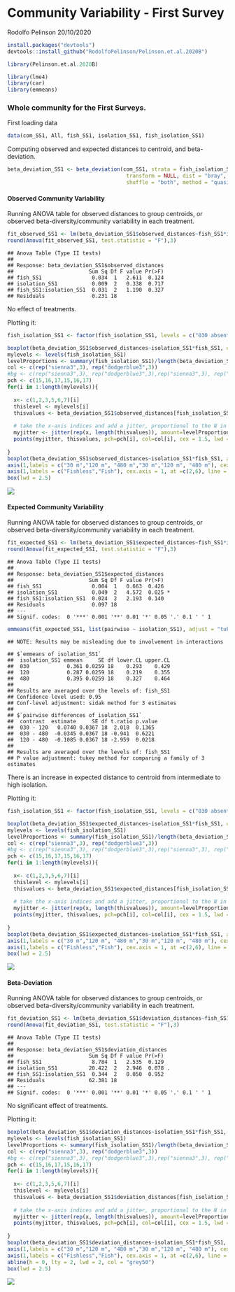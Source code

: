 Community Variability - First Survey
================
Rodolfo Pelinson
20/10/2020

``` r
install.packages("devtools")
devtools::install_github("RodolfoPelinson/Pelinson.et.al.2020B")
```

``` r
library(Pelinson.et.al.2020B)
```

``` r
library(lme4)
library(car)
library(emmeans)
```

### Whole community for the First Surveys.

First loading data

``` r
data(com_SS1, All, fish_SS1, isolation_SS1, fish_isolation_SS1)
```

Computing observed and expected distances to centroid, and
beta-deviation.

``` r
beta_deviation_SS1 <- beta_deviation(com_SS1, strata = fish_isolation_SS1, times = 10000,
                                      transform = NULL, dist = "bray", fixedmar="both",
                                      shuffle = "both", method = "quasiswap", seed = 2, group = fish_isolation_SS1) 
```

#### Observed Community Variability

Running ANOVA table for observed distances to group centroids, or
observed beta-diversity/community variability in each treatment.

``` r
fit_observed_SS1 <- lm(beta_deviation_SS1$observed_distances~fish_SS1*isolation_SS1)
round(Anova(fit_observed_SS1, test.statistic = "F"),3)
```

    ## Anova Table (Type II tests)
    ## 
    ## Response: beta_deviation_SS1$observed_distances
    ##                        Sum Sq Df F value Pr(>F)
    ## fish_SS1                0.034  1   2.611  0.124
    ## isolation_SS1           0.009  2   0.338  0.717
    ## fish_SS1:isolation_SS1  0.031  2   1.190  0.327
    ## Residuals               0.231 18

No effect of treatments.

Plotting it:

``` r
fish_isolation_SS1 <- factor(fish_isolation_SS1, levels = c("030 absent","120 absent", "480 absent","030 present","120 present", "480 present"))

boxplot(beta_deviation_SS1$observed_distances~isolation_SS1*fish_SS1, outline = F, ylab = "Distance to Centroid (Observed)", xlab = "", at = c(1,2,3,5,6,7),ylim = c(0,1), lwd = 1.5, col = "transparent", xaxt="n")
mylevels <- levels(fish_isolation_SS1)
levelProportions <- summary(fish_isolation_SS1)/length(beta_deviation_SS1$observed_distances)
col <- c(rep("sienna3",3), rep("dodgerblue3",3))
#bg <- c(rep("sienna3",3), rep("dodgerblue3",3),rep("sienna3",3), rep("dodgerblue3",3))
pch <- c(15,16,17,15,16,17)
for(i in 1:length(mylevels)){
  
  x<- c(1,2,3,5,6,7)[i]
  thislevel <- mylevels[i]
  thisvalues <- beta_deviation_SS1$observed_distances[fish_isolation_SS1==thislevel]
  
  # take the x-axis indices and add a jitter, proportional to the N in each level
  myjitter <- jitter(rep(x, length(thisvalues)), amount=levelProportions[i]/0.8)
  points(myjitter, thisvalues, pch=pch[i], col=col[i], cex = 1.5, lwd = 3) 
  
}
boxplot(beta_deviation_SS1$observed_distances~isolation_SS1*fish_SS1, add = T, col = "transparent", outline = F,at = c(1,2,3,5,6,7), lwd = 1.5, xaxt="n")
axis(1,labels = c("30 m","120 m", "480 m","30 m","120 m", "480 m"), cex.axis = 0.8, at =c(1,2,3,5,6,7))
axis(1,labels = c("Fishless","Fish"), cex.axis = 1, at =c(2,6), line = 1.5, tick = F )
box(lwd = 2.5)
```

![](Community-Variability---First-Survey_files/figure-gfm/plot_observed-1.png)<!-- -->

#### Expected Community Variability

Running ANOVA table for observed distances to group centroids, or
observed beta-diversity/community variability in each treatment.

``` r
fit_expected_SS1 <- lm(beta_deviation_SS1$expected_distances~fish_SS1*isolation_SS1)
round(Anova(fit_expected_SS1, test.statistic = "F"),3)
```

    ## Anova Table (Type II tests)
    ## 
    ## Response: beta_deviation_SS1$expected_distances
    ##                        Sum Sq Df F value Pr(>F)  
    ## fish_SS1                0.004  1   0.663  0.426  
    ## isolation_SS1           0.049  2   4.572  0.025 *
    ## fish_SS1:isolation_SS1  0.024  2   2.193  0.140  
    ## Residuals               0.097 18                 
    ## ---
    ## Signif. codes:  0 '***' 0.001 '**' 0.01 '*' 0.05 '.' 0.1 ' ' 1

``` r
emmeans(fit_expected_SS1, list(pairwise ~ isolation_SS1), adjust = "tukey")
```

    ## NOTE: Results may be misleading due to involvement in interactions

    ## $`emmeans of isolation_SS1`
    ##  isolation_SS1 emmean     SE df lower.CL upper.CL
    ##  030            0.361 0.0259 18    0.293    0.429
    ##  120            0.287 0.0259 18    0.219    0.355
    ##  480            0.395 0.0259 18    0.327    0.464
    ## 
    ## Results are averaged over the levels of: fish_SS1 
    ## Confidence level used: 0.95 
    ## Conf-level adjustment: sidak method for 3 estimates 
    ## 
    ## $`pairwise differences of isolation_SS1`
    ##  contrast  estimate     SE df t.ratio p.value
    ##  030 - 120   0.0740 0.0367 18  2.018  0.1365 
    ##  030 - 480  -0.0345 0.0367 18 -0.941  0.6221 
    ##  120 - 480  -0.1085 0.0367 18 -2.959  0.0218 
    ## 
    ## Results are averaged over the levels of: fish_SS1 
    ## P value adjustment: tukey method for comparing a family of 3 estimates

There is an increase in expected distance to centroid from intermediate
to high isolation.

Plotting it:

``` r
fish_isolation_SS1 <- factor(fish_isolation_SS1, levels = c("030 absent","120 absent", "480 absent","030 present","120 present", "480 present"))

boxplot(beta_deviation_SS1$expected_distances~isolation_SS1*fish_SS1, outline = F, ylab = "Distance to Centroid (Expected)", xlab = "", at = c(1,2,3,5,6,7),ylim = c(0,1), lwd = 1.5, col = "transparent", xaxt="n")
mylevels <- levels(fish_isolation_SS1)
levelProportions <- summary(fish_isolation_SS1)/length(beta_deviation_SS1$expected_distances)
col <- c(rep("sienna3",3), rep("dodgerblue3",3))
#bg <- c(rep("sienna3",3), rep("dodgerblue3",3),rep("sienna3",3), rep("dodgerblue3",3))
pch <- c(15,16,17,15,16,17)
for(i in 1:length(mylevels)){
  
  x<- c(1,2,3,5,6,7)[i]
  thislevel <- mylevels[i]
  thisvalues <- beta_deviation_SS1$expected_distances[fish_isolation_SS1==thislevel]
  
  # take the x-axis indices and add a jitter, proportional to the N in each level
  myjitter <- jitter(rep(x, length(thisvalues)), amount=levelProportions[i]/0.8)
  points(myjitter, thisvalues, pch=pch[i], col=col[i], cex = 1.5, lwd = 3) 
  
}
boxplot(beta_deviation_SS1$expected_distances~isolation_SS1*fish_SS1, add = T, col = "transparent", outline = F,at = c(1,2,3,5,6,7), lwd = 1.5, xaxt="n")
axis(1,labels = c("30 m","120 m", "480 m","30 m","120 m", "480 m"), cex.axis = 0.8, at =c(1,2,3,5,6,7))
axis(1,labels = c("Fishless","Fish"), cex.axis = 1, at =c(2,6), line = 1.5, tick = F )
box(lwd = 2.5)
```

![](Community-Variability---First-Survey_files/figure-gfm/plot_expected-1.png)<!-- -->

#### Beta-Deviation

Running ANOVA table for observed distances to group centroids, or
observed beta-diversity/community variability in each treatment.

``` r
fit_deviation_SS1 <- lm(beta_deviation_SS1$deviation_distances~fish_SS1*isolation_SS1)
round(Anova(fit_deviation_SS1, test.statistic = "F"),3)
```

    ## Anova Table (Type II tests)
    ## 
    ## Response: beta_deviation_SS1$deviation_distances
    ##                        Sum Sq Df F value Pr(>F)  
    ## fish_SS1                8.784  1   2.535  0.129  
    ## isolation_SS1          20.422  2   2.946  0.078 .
    ## fish_SS1:isolation_SS1  0.344  2   0.050  0.952  
    ## Residuals              62.381 18                 
    ## ---
    ## Signif. codes:  0 '***' 0.001 '**' 0.01 '*' 0.05 '.' 0.1 ' ' 1

No significant effect of treatments.

Plotting it:

``` r
boxplot(beta_deviation_SS1$deviation_distances~isolation_SS1*fish_SS1, outline = F, ylab = "Distance to Centroid (deviation)", xlab = "", at = c(1,2,3,5,6,7),ylim = c(-2,10), lwd = 1.5, col = "transparent", xaxt="n")
mylevels <- levels(fish_isolation_SS1)
levelProportions <- summary(fish_isolation_SS1)/length(beta_deviation_SS1$deviation_distances)
col <- c(rep("sienna3",3), rep("dodgerblue3",3))
#bg <- c(rep("sienna3",3), rep("dodgerblue3",3),rep("sienna3",3), rep("dodgerblue3",3))
pch <- c(15,16,17,15,16,17)
for(i in 1:length(mylevels)){
  
  x<- c(1,2,3,5,6,7)[i]
  thislevel <- mylevels[i]
  thisvalues <- beta_deviation_SS1$deviation_distances[fish_isolation_SS1==thislevel]
  
  # take the x-axis indices and add a jitter, proportional to the N in each level
  myjitter <- jitter(rep(x, length(thisvalues)), amount=levelProportions[i]/0.8)
  points(myjitter, thisvalues, pch=pch[i], col=col[i], cex = 1.5, lwd = 3) 
  
}
boxplot(beta_deviation_SS1$deviation_distances~isolation_SS1*fish_SS1, add = T, col = "transparent", outline = F,at = c(1,2,3,5,6,7), lwd = 1.5, xaxt="n")
axis(1,labels = c("30 m","120 m", "480 m","30 m","120 m", "480 m"), cex.axis = 0.8, at =c(1,2,3,5,6,7))
axis(1,labels = c("Fishless","Fish"), cex.axis = 1, at =c(2,6), line = 1.5, tick = F )
abline(h = 0, lty = 2, lwd = 2, col = "grey50")
box(lwd = 2.5)
```

![](Community-Variability---First-Survey_files/figure-gfm/plot_deviation-1.png)<!-- -->
